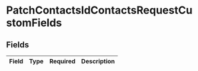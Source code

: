 # PatchContactsIdContactsRequestCustomFields


## Fields

| Field       | Type        | Required    | Description |
| ----------- | ----------- | ----------- | ----------- |